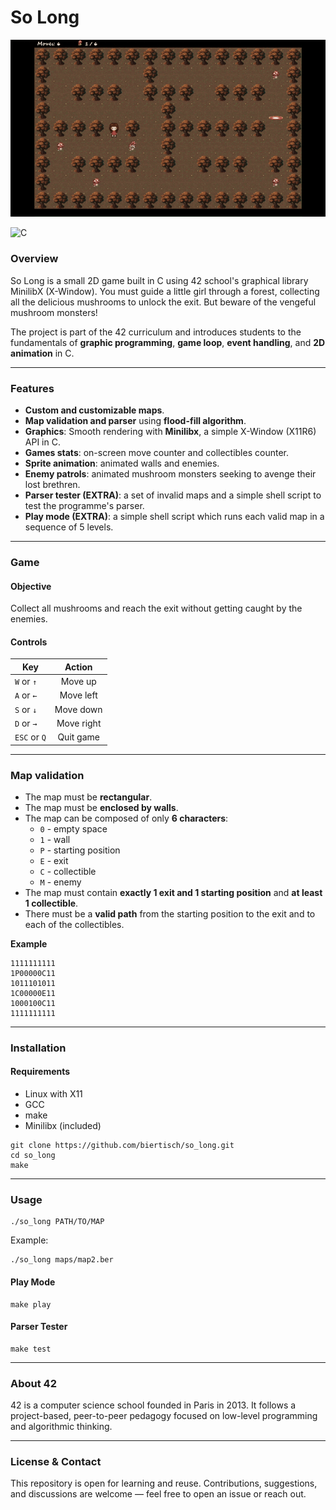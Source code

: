 # So Long

![So Long gameplay](textures/game.gif)

![C](https://img.shields.io/badge/language-C-blue.svg)

### Overview

So Long is a small 2D game built in C using 42 school's graphical library MinilibX (X-Window). You must guide a little girl through a forest, collecting all the delicious mushrooms to unlock the exit. But beware of the vengeful mushroom monsters!

The project is part of the 42 curriculum and introduces students to the fundamentals of **graphic programming**, **game loop**, **event handling**, and **2D animation** in C.

---
### Features

* **Custom and customizable maps**.
* **Map validation and parser** using **flood-fill algorithm**.
* **Graphics**: Smooth rendering with **Minilibx**, a simple X-Window (X11R6) API in C.
* **Games stats**: on-screen move counter and collectibles counter.
* **Sprite animation**: animated walls and enemies.
* **Enemy patrols**: animated mushroom monsters seeking to avenge their lost brethren.
* **Parser tester (EXTRA)**: a set of invalid maps and a simple shell script to test the programme's parser.
* **Play mode (EXTRA)**: a simple shell script which runs each valid map in a sequence of 5 levels.

---
### Game

#### Objective
Collect all mushrooms and reach the exit without getting caught by the enemies.

#### Controls

|   **Key**   | **Action** |
| ------------|:----------:|
|`W` or `↑` | Move up    |
|`A` or `←` | Move left  |
|`S` or `↓` | Move down  |
|`D` or `→` | Move right |
|`ESC` or `Q` | Quit game  |

---
### Map validation

* The map must be **rectangular**.
* The map must be **enclosed by walls**.
* The map can be composed of only **6 characters**:
  * `0` - empty space
  * `1` - wall
  * `P` - starting position
  * `E` - exit
  * `C` - collectible
  * `M` - enemy
* The map must contain **exactly 1 exit and 1 starting position** and **at least 1 collectible**.
* There must be a **valid path** from the starting position to the exit and to each of the collectibles.

**Example**
```
1111111111
1P00000C11
1011101011
1C00000E11
1000100C11
1111111111
```

---
### Installation

#### Requirements
* Linux with X11
* GCC
* make
* Minilibx (included)

```
git clone https://github.com/biertisch/so_long.git
cd so_long
make
```

---
### Usage

```
./so_long PATH/TO/MAP
```

Example:
```
./so_long maps/map2.ber
```

#### Play Mode
```
make play
```

#### Parser Tester
```
make test
```

---
### About 42

42 is a computer science school founded in Paris in 2013. It follows a project-based, peer-to-peer pedagogy focused on low-level programming and algorithmic thinking.

---
### License & Contact

This repository is open for learning and reuse. Contributions, suggestions, and discussions are welcome — feel free to open an issue or reach out.